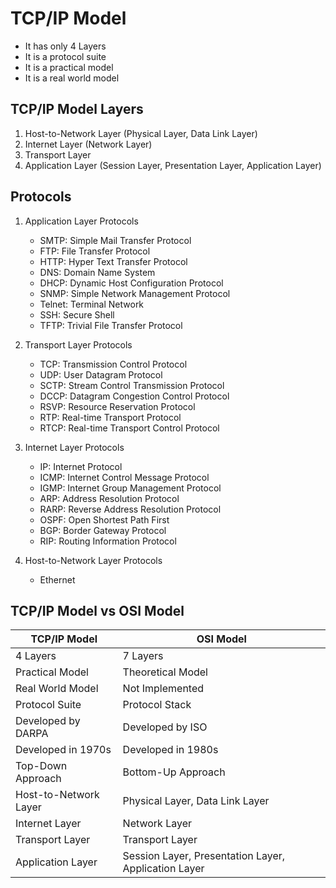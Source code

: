 # TCP/IP Model

- It has only 4 Layers
- It is a protocol suite
- It is a practical model
- It is a real world model

## TCP/IP Model Layers

1. Host-to-Network Layer (Physical Layer, Data Link Layer)
2. Internet Layer (Network Layer)
3. Transport Layer
4. Application Layer (Session Layer, Presentation Layer, Application Layer)

## Protocols

1. Application Layer Protocols
   - SMTP: Simple Mail Transfer Protocol
   - FTP: File Transfer Protocol
   - HTTP: Hyper Text Transfer Protocol
   - DNS: Domain Name System
   - DHCP: Dynamic Host Configuration Protocol
   - SNMP: Simple Network Management Protocol
   - Telnet: Terminal Network
   - SSH: Secure Shell
   - TFTP: Trivial File Transfer Protocol

2. Transport Layer Protocols
   - TCP: Transmission Control Protocol
   - UDP: User Datagram Protocol
   - SCTP: Stream Control Transmission Protocol
   - DCCP: Datagram Congestion Control Protocol
   - RSVP: Resource Reservation Protocol
   - RTP: Real-time Transport Protocol
   - RTCP: Real-time Transport Control Protocol

3. Internet Layer Protocols
   - IP: Internet Protocol
   - ICMP: Internet Control Message Protocol    
   - IGMP: Internet Group Management Protocol
   - ARP: Address Resolution Protocol
   - RARP: Reverse Address Resolution Protocol
   - OSPF: Open Shortest Path First
   - BGP: Border Gateway Protocol
   - RIP: Routing Information Protocol 

4. Host-to-Network Layer Protocols
   - Ethernet

## TCP/IP Model vs OSI Model

| TCP/IP Model | OSI Model |
| --- | --- |
| 4 Layers | 7 Layers |
| Practical Model | Theoretical Model |
| Real World Model | Not Implemented |
| Protocol Suite | Protocol Stack |
| Developed by DARPA | Developed by ISO |
| Developed in 1970s | Developed in 1980s |
| Top-Down Approach | Bottom-Up Approach |
| Host-to-Network Layer | Physical Layer, Data Link Layer |
| Internet Layer | Network Layer |
| Transport Layer | Transport Layer |
| Application Layer | Session Layer, Presentation Layer, Application Layer |